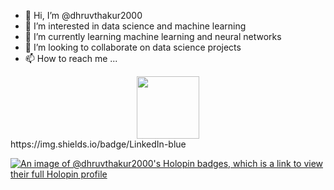 - 👋 Hi, I’m @dhruvthakur2000
- 👀 I’m interested in data science and machine learning
- 🌱 I’m currently learning machine learning and neural networks
- 💞️ I’m looking to collaborate on data science projects 
- 📫 How to reach me ...

<div id="header" align="center">
  <img src="https://media.giphy.com/media/M9gbBd9nbDrOTu1Mqx/giphy.gif" width="100"/>
</div>
https://img.shields.io/badge/LinkedIn-blue


[![An image of @dhruvthakur2000's Holopin badges, which is a link to view their full Holopin profile](https://holopin.me/dhruvthakur2000)](https://holopin.io/@dhruvthakur2000)
<!---
dhruvthakur2000/dhruvthakur2000 is a ✨ special ✨ repository because its `README.md` (this file) appears on your GitHub profile.
You can click the Preview link to take a look at your changes.
--->
